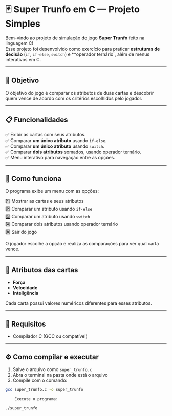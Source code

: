 # 🃏 Super Trunfo em C — Projeto Simples

Bem-vindo ao projeto de simulação do jogo **Super Trunfo** feito na linguagem C!  
Esse projeto foi desenvolvido como exercício para praticar **estruturas de decisão** (`if`, `if-else`, `switch`) e **operador ternário`, além de menus interativos em C.

---

## 🎯 Objetivo

O objetivo do jogo é comparar os atributos de duas cartas e descobrir quem vence de acordo com os critérios escolhidos pelo jogador.

---

## 📋 Funcionalidades

✅ Exibir as cartas com seus atributos.  
✅ Comparar **um único atributo** usando `if-else`.  
✅ Comparar **um único atributo** usando `switch`.  
✅ Comparar **dois atributos** somados, usando operador ternário.  
✅ Menu interativo para navegação entre as opções.

---

## 📖 Como funciona

O programa exibe um menu com as opções:

1️⃣ Mostrar as cartas e seus atributos  
2️⃣ Comparar um atributo usando `if-else`  
3️⃣ Comparar um atributo usando `switch`  
4️⃣ Comparar dois atributos usando operador ternário  
0️⃣ Sair do jogo  

O jogador escolhe a opção e realiza as comparações para ver qual carta vence.

---

## 📝 Atributos das cartas

- **Força**
- **Velocidade**
- **Inteligência**

Cada carta possui valores numéricos diferentes para esses atributos.

---

## 💾 Requisitos

- Compilador C (GCC ou compatível)

---

## ⚙️ Como compilar e executar

1. Salve o arquivo como `super_trunfo.c`
2. Abra o terminal na pasta onde está o arquivo
3. Compile com o comando:

```bash
gcc super_trunfo.c -o super_trunfo

    Execute o programa:

./super_trunfo


